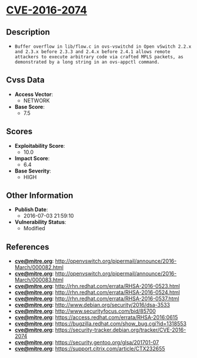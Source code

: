 
# [CVE-2016-2074](http://openvswitch.org/pipermail/announce/2016-March/000082.html)

## Description

- `Buffer overflow in lib/flow.c in ovs-vswitchd in Open vSwitch 2.2.x and 2.3.x before 2.3.3 and 2.4.x before 2.4.1 allows remote attackers to execute arbitrary code via crafted MPLS packets, as demonstrated by a long string in an ovs-appctl command.`

## Cvss Data

- **Access Vector**:
  - NETWORK
- **Base Score**:
  - 7.5

## Scores

- **Exploitability Score**:
  - 10.0
- **Impact Score**:
  - 6.4
- **Base Severity**:
  - HIGH

## Other Information

- **Publish Date**:
  - 2016-07-03 21:59:10
- **Vulnerability Status**:
  - Modified

## References

- **cve@mitre.org**: http://openvswitch.org/pipermail/announce/2016-March/000082.html
- **cve@mitre.org**: http://openvswitch.org/pipermail/announce/2016-March/000083.html
- **cve@mitre.org**: http://rhn.redhat.com/errata/RHSA-2016-0523.html
- **cve@mitre.org**: http://rhn.redhat.com/errata/RHSA-2016-0524.html
- **cve@mitre.org**: http://rhn.redhat.com/errata/RHSA-2016-0537.html
- **cve@mitre.org**: http://www.debian.org/security/2016/dsa-3533
- **cve@mitre.org**: http://www.securityfocus.com/bid/85700
- **cve@mitre.org**: https://access.redhat.com/errata/RHSA-2016:0615
- **cve@mitre.org**: https://bugzilla.redhat.com/show_bug.cgi?id=1318553
- **cve@mitre.org**: https://security-tracker.debian.org/tracker/CVE-2016-2074
- **cve@mitre.org**: https://security.gentoo.org/glsa/201701-07
- **cve@mitre.org**: https://support.citrix.com/article/CTX232655
